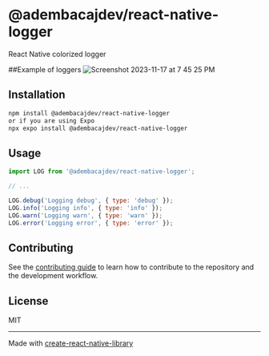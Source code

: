 # @adembacajdev/react-native-logger

React Native colorized logger

##Example of loggers
![Screenshot 2023-11-17 at 7 45 25 PM](https://github.com/adembacajdev/react-native-logger/assets/85193638/b2bb46a5-9050-42e7-9897-dbb5ea3a0da0)

## Installation

```sh
npm install @adembacajdev/react-native-logger
or if you are using Expo
npx expo install @adembacajdev/react-native-logger
```

## Usage

```js
import LOG from '@adembacajdev/react-native-logger';

// ...

LOG.debug('Logging debug', { type: 'debug' });
LOG.info('Logging info', { type: 'info' });
LOG.warn('Logging warn', { type: 'warn' });
LOG.error('Logging error', { type: 'error' });
```

## Contributing

See the [contributing guide](CONTRIBUTING.md) to learn how to contribute to the repository and the development workflow.

## License

MIT

---

Made with [create-react-native-library](https://github.com/callstack/react-native-builder-bob)
